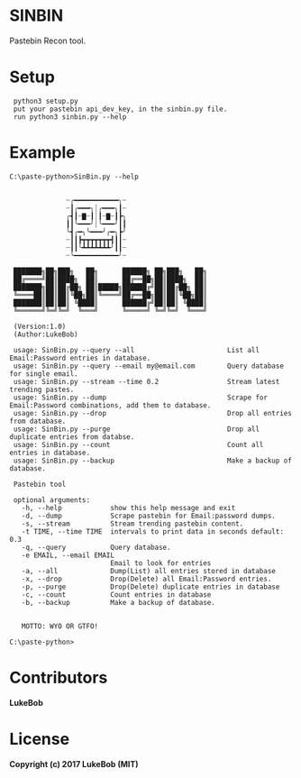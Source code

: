 # SINBIN
Pastebin Recon tool.


# Setup

     python3 setup.py
     put your pastebin api_dev_key, in the sinbin.py file.
     run python3 sinbin.py --help
     
     

# Example

    C:\paste-python>SinBin.py --help


                  ┈╭━━━━━━━━━━━╮┈
                  ┈┃╭━━━╮┊╭━━━╮┃┈
                  ╭┫┃┈▇┈┃┊┃┈▇┈┃┣╮
                  ┃┃╰━━━╯┊╰━━━╯┃┃
                  ╰┫╭━╮╰━━━╯╭━╮┣╯
                  ┈┃┃┣┳┳┳┳┳┳┳┫┃┃┈
                  ┈┃┃╰┻┻┻┻┻┻┻╯┃┃┈
                  ┈╰━━━━━━━━━━━╯┈
  
     ███████╗██╗███╗   ██╗      ██████╗ ██╗███╗   ██╗
     ██╔════╝██║████╗  ██║      ██╔══██╗██║████╗  ██║
     ███████╗██║██╔██╗ ██║█████╗██████╔╝██║██╔██╗ ██║
     ╚════██║██║██║╚██╗██║╚════╝██╔══██╗██║██║╚██╗██║
     ███████║██║██║ ╚████║      ██████╔╝██║██║ ╚████║
     ╚══════╝╚═╝╚═╝  ╚═══╝      ╚═════╝ ╚═╝╚═╝  ╚═══╝

     (Version:1.0)
     (Author:LukeBob)

     usage: SinBin.py --query --all                       List all Email:Password entries in database.
     usage: SinBin.py --query --email my@email.com        Query database for single email.
     usage: SinBin.py --stream --time 0.2                 Stream latest trending pastes.
     usage: SinBin.py --dump                              Scrape for Email:Password combinations, add them to database.
     usage: SinBin.py --drop                              Drop all entries from database.
     usage: SinBin.py --purge                             Drop all duplicate entries from databse.
     usage: SinBin.py --count                             Count all entries in database.
     usage: SinBin.py --backup                            Make a backup of database.

     Pastebin tool

     optional arguments:
       -h, --help            show this help message and exit
       -d, --dump            Scrape pastebin for Email:password dumps.
       -s, --stream          Stream trending pastebin content.
       -t TIME, --time TIME  intervals to print data in seconds default: 0.3
       -q, --query           Query database.
       -e EMAIL, --email EMAIL
                             Email to look for entries
       -a, --all             Dump(List) all entries stored in database
       -x, --drop            Drop(Delete) all Email:Password entries.
       -p, --purge           Drop(Delete) duplicate entries in database
       -c, --count           Count entries in database
       -b, --backup          Make a backup of database.
 

       MOTTO: WYO OR GTFO!

    C:\paste-python>

# Contributors

**LukeBob**


# License

**Copyright (c) 2017 LukeBob (MIT)**
